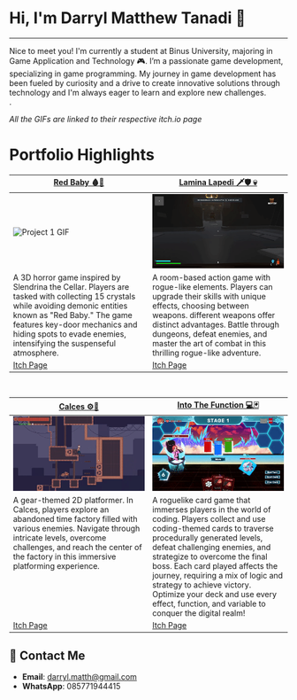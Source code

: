 # Hi, I'm Darryl Matthew Tanadi 👋
---
Nice to meet you! I'm currently a student at Binus University, majoring in Game Application and Technology 🎮. 
I’m a passionate game development, specializing in game programming. My journey in game development has been fueled by curiosity and a drive to create innovative solutions through technology and I'm always eager to learn and explore new challenges.</br>
.

*All the GIFs are linked to their respective itch.io page*

# Portfolio Highlights
<table width="100%">
  <thead>
    <tr>
      <th width="50%"><a href="https://bebekapi.itch.io/red-baby">Red Baby 🩸👶</a></th>
      <th width="50%"><a href="https://bgdc.itch.io/game-kelompok-2">Lamina Lapedi 🗡️🛡️ 💀</a></th>
    </tr>
  </thead>
  <tbody>
    <tr>
      <td><img src="https://your-image-link.gif" alt="Project 1 GIF"/></td>
      <td><img src="https://github.com/MovingGrass/MovingGrass/blob/main/Lamina%20Lapedi%20GIF.gif?raw=true" alt="Lamina Lapedi GIF"/></td>
    </tr>
    <tr>
      <td valign="text-top">A 3D horror game inspired by Slendrina the Cellar.
Players are tasked with collecting 15 crystals while avoiding demonic entities known as "Red Baby." The game features key-door mechanics and hiding spots to evade enemies, intensifying the suspenseful atmosphere.</td>
      <td valign="text-top">A room-based action game with rogue-like elements.
Players can upgrade their skills with unique effects, choosing between weapons. different weapons offer distinct advantages. Battle through dungeons, defeat enemies, and master the art of combat in this thrilling rogue-like adventure.</td>
    </tr>
    <tr>
      <td><a href="https://bebekapi.itch.io/red-baby">Itch Page</a></td>
      <td><a href="https://bgdc.itch.io/game-kelompok-2">Itch Page</a></td>
    </tr>
  </tbody>
</table>

<br>

<table width="100%">
  <thead>
    <tr>
      <th width="50%"><a href="https://bgdc.itch.io/calces">Calces ⚙️🦿</a></th>
      <th width="50%"><a href="https://bgdc.itch.io/into-the-function">Into The Function 💻🃏</a></th>
    </tr>
  </thead>
  <tbody>
    <tr>
      <td><img src="https://github.com/MovingGrass/MovingGrass/blob/main/Calces%20GIF.gif?raw=true" alt="Calces GIF"/></td>
      <td><img src="https://github.com/MovingGrass/MovingGrass/blob/main/0820%20(3).gif?raw=true" alt="Into the function GIF"/></td>
    </tr>
    <tr>
      <td valign="text-top">A gear-themed 2D platformer.
In Calces, players explore an abandoned time factory filled with various enemies. Navigate through intricate levels, overcome challenges, and reach the center of the factory in this immersive platforming experience.</td>
      <td valign="text-top">A roguelike card game that immerses players in the world of coding.
Players collect and use coding-themed cards to traverse procedurally generated levels, defeat challenging enemies, and strategize to overcome the final boss. Each card played affects the journey, requiring a mix of logic and strategy to achieve victory. Optimize your deck and use every effect, function, and variable to conquer the digital realm!</td>
    </tr>
    <tr>
      <td><a href="https://bgdc.itch.io/calces">Itch Page</a></td>
      <td><a href="https://bgdc.itch.io/into-the-function">Itch Page</a></td>
    </tr>
  </tbody>
</table>



## 📩 Contact Me
- **Email**: darryl.matth@gmail.com
- **WhatsApp**: 085771944415
